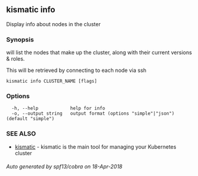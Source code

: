 ## kismatic info

Display info about nodes in the cluster

### Synopsis

will list the nodes that make up the cluster, along with their current versions & roles.

This will be retrieved by connecting to each node via ssh

```
kismatic info CLUSTER_NAME [flags]
```

### Options

```
  -h, --help            help for info
  -o, --output string   output format (options "simple"|"json") (default "simple")
```

### SEE ALSO

* [kismatic](kismatic.md)	 - kismatic is the main tool for managing your Kubernetes cluster

###### Auto generated by spf13/cobra on 18-Apr-2018
